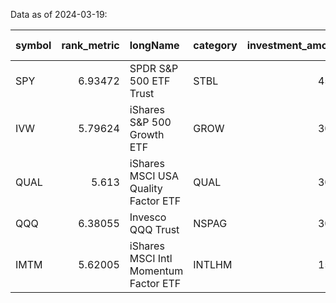 
 Data as of 2024-03-19:

| symbol   |   rank_metric | longName                              | category   |   investment_amount |   overlap |   Composite Score |
|:---------|--------------:|:--------------------------------------|:-----------|--------------------:|----------:|------------------:|
| SPY      |       6.93472 | SPDR S&P 500 ETF Trust                | STBL       |                4500 |  1        |           4.62845 |
| IVW      |       5.79624 | iShares S&P 500 Growth ETF            | GROW       |                3000 |  0        |           5.02786 |
| QUAL     |       5.613   | iShares MSCI USA Quality Factor ETF   | QUAL       |                3000 |  0.001    |           5.04311 |
| QQQ      |       6.38055 | Invesco QQQ Trust                     | NSPAG      |                3000 |  0.585613 |           4.17501 |
| IMTM     |       5.62005 | iShares MSCI Intl Momentum Factor ETF | INTLHM     |                1500 |  0.523058 |           5.90912 |
